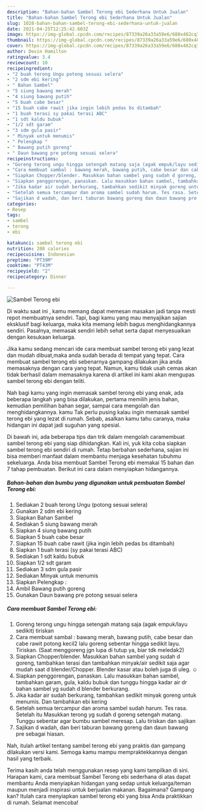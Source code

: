 ```yaml
---
description: "Bahan-bahan Sambel Terong ebi Sederhana Untuk Jualan"
title: "Bahan-bahan Sambel Terong ebi Sederhana Untuk Jualan"
slug: 1028-bahan-bahan-sambel-terong-ebi-sederhana-untuk-jualan
date: 2021-04-25T12:25:42.603Z
image: https://img-global.cpcdn.com/recipes/87339a26a33a59e6/680x482cq70/sambel-terong-ebi-foto-resep-utama.jpg
thumbnail: https://img-global.cpcdn.com/recipes/87339a26a33a59e6/680x482cq70/sambel-terong-ebi-foto-resep-utama.jpg
cover: https://img-global.cpcdn.com/recipes/87339a26a33a59e6/680x482cq70/sambel-terong-ebi-foto-resep-utama.jpg
author: Devin Hamilton
ratingvalue: 3.4
reviewcount: 10
recipeingredient:
- "2 buah terong Ungu potong sesuai selera"
- "2 sdm ebi kering"
- " Bahan Sambel"
- "5 siung bawang merah"
- "4 siung bawang putih"
- "5 buah cabe besar"
- "15 buah cabe rawit jika ingin lebih pedas bs ditambah"
- "1 buah terasi sy pakai terasi ABC"
- "1 sdt kaldu bubuk"
- "1/2 sdt garam"
- "3 sdm gula pasir"
- " Minyak untuk menumis"
- " Pelengkap "
- " Bawang putih goreng"
- " Daun bawang pre potong sesuai selera"
recipeinstructions:
- "Goreng terong ungu hingga setengah matang saja (agak empuk/layu sedikit) tiriskan"
- "Cara membuat sambal : bawang merah, bawang putih, cabe besar dan cabe rawit potong kecil2 lalu goreng sebentar hingga sedikit layu. Tiriskan. (Saat menggoreng jgn lupa di tutup ya, biar tdk meledak2)"
- "Siapkan Chopper/blender. Masukkan bahan sambel yang sudah d goreng, tambahkan terasi dan tambahkan minyak/air sedikit saja agar mudah saat d blender/Chopper. Blender kasar atau boleh juga di uleg. ☺"
- "Siapkan penggorengan, panaskan. Lalu masukkan bahan sambel, tambahkan garam, gula, kaldu bubuk dan tunggu hingga kadar air dr bahan sambel yg sudah d blender berkurang."
- "Jika kadar air sudah berkurang, tambahkan sedikit minyak goreng untuk menumis. Dan tambahkan ebi kering"
- "Setelah semua tercampur dan aroma sambel sudah harum. Tes rasa. Setelah itu Masukkan terong yg sudah d goreng setengah matang. Tunggu sebentar agar bumbu sambel meresap. Lalu tiriskan dan sajikan"
- "Sajikan d wadah, dan beri taburan bawang goreng dan daun bawang pre sebagai hiasan."
categories:
- Resep
tags:
- sambel
- terong
- ebi

katakunci: sambel terong ebi 
nutrition: 208 calories
recipecuisine: Indonesian
preptime: "PT39M"
cooktime: "PT43M"
recipeyield: "2"
recipecategory: Dinner

---
```



![Sambel Terong ebi](https://img-global.cpcdn.com/recipes/87339a26a33a59e6/680x482cq70/sambel-terong-ebi-foto-resep-utama.jpg)

Di waktu  saat ini , kamu memang dapat memesan masakan jadi tanpa mesti repot membuatnya sendiri. Tapi, bagi kamu yang mau menyajikan sajian eksklusif bagi keluarga, maka kita memang lebih bagus menghidangkannya sendiri. Pasalnya, memasak sendiri lebih sehat serta dapat menyesuaikan dengan kesukaan keluarga.

Jika kamu sedang mencari ide cara membuat sambel terong ebi yang lezat dan mudah dibuat,maka anda sudah berada di tempat yang tepat. Cara membuat sambel terong ebi  sebenarnya gampang dilakukan jika anda memasaknya dengan cara yang tepat. Namun, kamu tidak usah cemas akan tidak berhasil dalam memasaknya 
karena di artikel ini kami akan mengupas sambel terong ebi dengan teliti.  



Nah bagi kamu yang ingin memasak sambel terong ebi yang enak, ada beberapa langkah yang bisa dilakukan, pertama memilih jenis bahan, kemudian pemilihan bahan segar, sampai cara mengolah dan menghidangkannya. kamu Tak perlu pusing kalau ingin memasak sambel terong ebi yang lezat di rumah. Sebab, asalkan kamu  tahu caranya, maka hidangan ini dapat jadi suguhan yang spesial.

Di bawah ini, ada beberapa tips dan trik dalam mengolah caramembuat sambel terong ebi yang siap dihidangkan. Kali ini, yuk kita coba siapkan sambel terong ebi sendiri di rumah. Tetap berbahan sederhana, sajian ini bisa memberi manfaat dalam membantu menjaga kesehatan tubuhmu sekeluarga. Anda bisa membuat Sambel Terong ebi memakai 15 bahan dan 7 tahap pembuatan. Berikut ini cara dalam menyiapkan hidangannya.

<!--inarticleads1-->

##### Bahan-bahan dan bumbu yang digunakan untuk pembuatan Sambel Terong ebi:

1. Sediakan 2 buah terong Ungu (potong sesuai selera)
1. Gunakan 2 sdm ebi kering
1. Siapkan  Bahan Sambel
1. Sediakan 5 siung bawang merah
1. Siapkan 4 siung bawang putih
1. Siapkan 5 buah cabe besar
1. Siapkan 15 buah cabe rawit (jika ingin lebih pedas bs ditambah)
1. Siapkan 1 buah terasi (sy pakai terasi ABC)
1. Sediakan 1 sdt kaldu bubuk
1. Siapkan 1/2 sdt garam
1. Sediakan 3 sdm gula pasir
1. Sediakan  Minyak untuk menumis
1. Siapkan  Pelengkap :
1. Ambil  Bawang putih goreng
1. Gunakan  Daun bawang pre potong sesuai selera




<!--inarticleads2-->

##### Cara membuat Sambel Terong ebi:

1. Goreng terong ungu hingga setengah matang saja (agak empuk/layu sedikit) tiriskan
1. Cara membuat sambal : bawang merah, bawang putih, cabe besar dan cabe rawit potong kecil2 lalu goreng sebentar hingga sedikit layu. Tiriskan. (Saat menggoreng jgn lupa di tutup ya, biar tdk meledak2)
1. Siapkan Chopper/blender. Masukkan bahan sambel yang sudah d goreng, tambahkan terasi dan tambahkan minyak/air sedikit saja agar mudah saat d blender/Chopper. Blender kasar atau boleh juga di uleg. ☺
1. Siapkan penggorengan, panaskan. Lalu masukkan bahan sambel, tambahkan garam, gula, kaldu bubuk dan tunggu hingga kadar air dr bahan sambel yg sudah d blender berkurang.
1. Jika kadar air sudah berkurang, tambahkan sedikit minyak goreng untuk menumis. Dan tambahkan ebi kering
1. Setelah semua tercampur dan aroma sambel sudah harum. Tes rasa. Setelah itu Masukkan terong yg sudah d goreng setengah matang. Tunggu sebentar agar bumbu sambel meresap. Lalu tiriskan dan sajikan
1. Sajikan d wadah, dan beri taburan bawang goreng dan daun bawang pre sebagai hiasan.




Nah, itulah artikel tentang  sambel terong ebi  yang praktis dan gampang dilakukan versi kami. Semoga kamu mampu mempraktekkannya dengan hasil yang terbaik. 

Terima kasih anda telah menggunakan resep yang kami tampilkan di sini. Harapan kami, cara membuat  Sambel Terong ebi sederhana di atas dapat membantu Anda menyiapkan hidangan yang sedap untuk keluarga/teman maupun menjadi inspirasi untuk berjualan makanan. Bagaimana? Gampang kan? Itulah cara menyiapkan sambel terong ebi yang bisa Anda praktikkan di rumah. Selamat mencoba!

